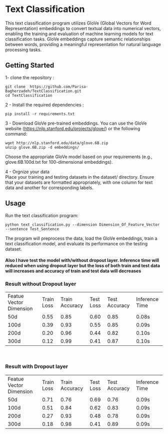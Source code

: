 # Text Classification  
This text classification program utilizes GloVe (Global Vectors for Word Representation) embeddings to convert textual data into numerical vectors, enabling the training and evaluation of machine learning models for text classification tasks. GloVe embeddings capture semantic relationships between words, providing a meaningful representation for natural language processing tasks.  

## Getting Started 
1- clone the repository :  
```
git clone  https://github.com/Parisa-Bagherzadeh/TextClassification.git
cd TextClassification
```  
2 - Install the required dependencies :  
```
pip install -r requirements.txt
```  
3 - Download GloVe pre-trained embeddings. You can use the GloVe website (https://nlp.stanford.edu/projects/glove/) or the following command:  
```
wget http://nlp.stanford.edu/data/glove.6B.zip
unzip glove.6B.zip -d embeddings/

```  
Choose the appropriate GloVe model based on your requirements (e.g., glove.6B.100d.txt for 100-dimensional embeddings). 

4 - Orgnize your data  
Place your training and testing datasets in the dataset/ directory. Ensure that your datasets are formatted appropriately, with one column for text data and another for corresponding labels.  

## Usage  
Run the text classification program:  
```
python text_classification.py --dimension Dimension_Of_Feature_Vector  --sentence Test_Sentence
```
The program will preprocess the data, load the GloVe embeddings, train a text classification model, and evaluate its performance on the testing dataset.  

#### Also I have test the model with/without dropout layer. Inference time will reduced when using dropout layer but the loss of both train and test data will increases and accuracy of train and test data will decreases

### Result without Dropout layer
<table>
    <tr>
        <td>Featue Vector Dimension</td>
        <td>Train Loss</td>
        <td>Train Accuracy</td>
        <td>Test Loss</td>
        <td>Test Accuracy</td>
        <td>Inference Time</td>
    </tr>
    <tr>
        <td>50d</td>
        <td>0.55</td>
        <td>0.85</td>
        <td>0.60</td>
        <td>0.85</td>
        <td>0.08s</td>
    </tr>    
    </tr>
        <td>100d</td>
        <td>0.39</td>
        <td>0.93</td>
        <td>0.55</td>
        <td>0.85</td>
        <td>0.09s</td>
    </tr>
    <tr>
        <td>200d</td>
        <td>0.20</td>
        <td>0.96</td>
        <td>0.44</td>
        <td>0.82</td>
        <td>0.10s</td>
    </tr>
    <tr>
        <td>300d</td>
        <td>0.12</td>
        <td>0.99</td>
        <td>0.41</td>
        <td>0.87</td>
        <td>0.10s</td>
    </tr>
   
</table>

<br>

### Result with Dropout layer
<table>
    <tr>
        <td>Featue Vector Dimension</td>
        <td>Train Loss</td>
        <td>Train Accuracy</td>
        <td>Test Loss</td>
        <td>Test Accuracy</td>
        <td>Inference Time</td>
    </tr>
    <tr>
        <td>50d</td>
        <td>0.71</td>
        <td>0.76</td>
        <td>0.69</td>
        <td>0.76</td>
        <td>0.09s</td>
    </tr>    
    </tr>
        <td>100d</td>
        <td>0.51</td>
        <td>0.84</td>
        <td>0.62</td>
        <td>0.83</td>
        <td>0.09s</td>
    </tr>
    <tr>
        <td>200d</td>
        <td>0.27</td>
        <td>0.93</td>
        <td>0.48</td>
        <td>0.78</td>
        <td>0.09s</td>
    </tr>
    <tr>
        <td>300d</td>
        <td>0.18</td>
        <td>0.98</td>
        <td>0.41</td>
        <td>0.89</td>
        <td>0.09s</td>
    </tr>
   
</table>